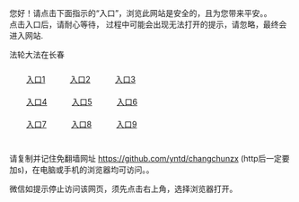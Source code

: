 您好！请点击下面指示的“入口”，浏览此网站是安全的，且为您带来平安。。 <br/>
点击入口后，请耐心等待， 过程中可能会出现无法打开的提示，请忽略，最终会进入网站. </br>

法轮大法在长春<br/>
<div style="padding:10px"><a style="margin:20px" target="_blank" href="https://d2wh8l0qywb7q5.cloudfront.net/2Qpsp?hhhopks" id="ccLink1" rel="nofollow">入口1</a> <a target="_blank" style="margin:20px" href="https://d3sitscpqgwxs7.cloudfront.net/2Qpsp?juobtk" id="ccLink2" rel="nofollow">入口2</a> <a style="margin:20px" target="_blank" href="https://d18xjftyqq13i9.cloudfront.net/2Qpsp?rlqei" id="ccLink3" rel="nofollow">入口3</a></div>

<div style="padding:10px" ><a style="margin:20px" target="_blank" href="https://d2wh8l0qywb7q5.cloudfront.net/2Qpsp?hhhopks" id="ccLink4" rel="nofollow">入口4</a> <a style="margin:20px" href="https://d3sitscpqgwxs7.cloudfront.net/2Qpsp?juobtk" target="_blank" id="ccLink5" rel="nofollow">入口5</a> <a style="margin:20px" href="https://d18xjftyqq13i9.cloudfront.net/2Qpsp?rlqei" target="_blank" id="ccLink6" rel="nofollow">入口6</a></div>

<div style="padding:10px"><a style="margin:20px" target="_blank" href="https://d2wh8l0qywb7q5.cloudfront.net/2Qpsp?hhhopks" id="ccLink7" rel="nofollow">入口7</a> <a style="margin:20px" href="https://d3sitscpqgwxs7.cloudfront.net/2Qpsp?juobtk" target="_blank" id="ccLink8" rel="nofollow">入口8</a> <a style="margin:20px" target="_blank" href="https://d18xjftyqq13i9.cloudfront.net/2Qpsp?rlqei" id="ccLink9" rel="nofollow">入口9</a></div>

<br/>



请复制并记住免翻墙网址 https://github.com/yntd/changchunzx (http后一定要加s)，在电脑或手机的浏览器均可访问。。<br/>

微信如提示停止访问该网页，须先点击右上角，选择浏览器打开。
